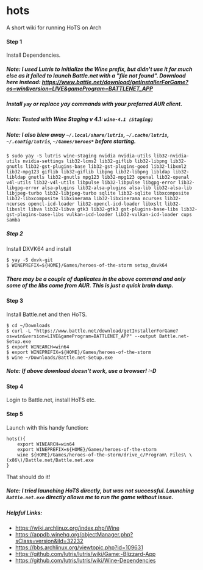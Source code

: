 # hots
A short wiki for running HoTS on Arch


#### Step 1 
Install Dependencies. 

##### Note: I used Lutris to initialize the Wine prefix, but didn't use it for much else as it failed to launch Battle.net with a "file not found". Download here instead: https://www.battle.net/download/getInstallerForGame?os=win&version=LIVE&gameProgram=BATTLENET_APP

##### Install `yay` or replace yay commands with your preferred AUR client.

##### Note: Tested with Wine Staging v 4.1: `wine-4.1 (Staging)`
##### Note: I also blew away `~/.local/share/lutris`, `~/.cache/lutris`, `~/.config/lutris`, `~/Games/heroes*` before starting. 

```
$ sudo yay -S lutris wine-staging nvidia nvidia-utils lib32-nvidia-utils nvidia-settings lib32-lcms2 lib32-giflib lib32-libpng lib32-gnutls lib32-gst-plugins-base lib32-gst-plugins-good lib32-libxml2 lib32-mpg123 giflib lib32-giflib libpng lib32-libpng libldap lib32-libldap gnutls lib32-gnutls mpg123 lib32-mpg123 openal lib32-openal v4l-utils lib32-v4l-utils libpulse lib32-libpulse libgpg-error lib32-libgpg-error alsa-plugins lib32-alsa-plugins alsa-lib lib32-alsa-lib libjpeg-turbo lib32-libjpeg-turbo sqlite lib32-sqlite libxcomposite lib32-libxcomposite libxinerama lib32-libxinerama ncurses lib32-ncurses opencl-icd-loader lib32-opencl-icd-loader libxslt lib32-libxslt libva lib32-libva gtk3 lib32-gtk3 gst-plugins-base-libs lib32-gst-plugins-base-libs vulkan-icd-loader lib32-vulkan-icd-loader cups samba
```

##### Step 2 
Install DXVK64 and install

```
$ yay -S dxvk-git
$ WINEPREFIX=${HOME}/Games/heroes-of-the-storm setup_dxvk64
```

##### There may be a couple of duplicates in the above command and only some of the libs come from AUR. This is just a quick brain dump.

#### Step 3 
Install Battle.net and then HoTS.

```
$ cd ~/Downloads
$ curl -L "https://www.battle.net/download/getInstallerForGame?os=win&version=LIVE&gameProgram=BATTLENET_APP" --output Battle.net-Setup.exe
$ export WINEARCH=win64
$ export WINEPREFIX=${HOME}/Games/heroes-of-the-storm
$ wine ~/Downloads/Battle.net-Setup.exe
```

##### Note: If above download doesn't work, use a browser! :-D

#### Step 4
Login to Battle.net, install HoTS etc.

#### Step 5 
Launch with this handy function:

```
hots(){
    export WINEARCH=win64
    export WINEPREFIX=${HOME}/Games/heroes-of-the-storm
    wine ${HOME}/Games/heroes-of-the-storm/drive_c/Program\ Files\ \(x86\)/Battle.net/Battle.net.exe
}
```

That should do it! 

##### Note: I tried launching HoTS directly, but was not successful. Launching `Battle.net.exe` directly allows me to run the game without issue.

##### Helpful Links:

- https://wiki.archlinux.org/index.php/Wine
- https://appdb.winehq.org/objectManager.php?sClass=version&iId=32232
- https://bbs.archlinux.org/viewtopic.php?id=109631
- https://github.com/lutris/lutris/wiki/Game:-Blizzard-App
- https://github.com/lutris/lutris/wiki/Wine-Dependencies

